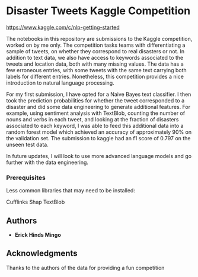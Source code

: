 # Disaster Tweets Kaggle Competition

https://www.kaggle.com/c/nlp-getting-started

The notebooks in this repository are submissions to the Kaggle competition, worked on by me only. The competition tasks teams with differentiating a sample of tweets, 
on whether they correspond to real disasters or not. In addition to text data, we also have access to keywords associated to the tweets and location data, 
both with many missing values. The data has a few erroneous entries, with some tweets with the same text carrying both labels for different entries. Nonetheless, this competition provides a
nice introduction to natural language processing.

For my first submission, I have opted for a Naive Bayes text classifier. I then took the prediction probabilities for whether the tweet corresponded to a disaster and did some data engineering
to generate additional features. For example, using sentiment analysis with TextBlob, counting the number of nouns and verbs in each tweet, and looking at the fraction of disasters
associated to each keyword, I was able to feed this additional data into a random forest model which achieved an accuracy of approximately 90% on the validation set. The submission to kaggle
had an f1 score of 0.797 on the unseen test data.

In future updates, I will look to use more advanced language models and go further with the data engineering.


### Prerequisites
Less common libraries that may need to be installed:

Cufflinks
Shap
TextBlob


## Authors

* **Erick Hinds Mingo** 

 
## Acknowledgments
Thanks to the authors of the data for providing a fun competition
